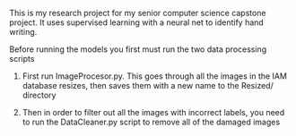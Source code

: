 This is my research project for my senior computer science capstone project. It uses supervised learning with a neural net to identify hand writing.

Before running the models you first must run the two data processing scripts

1. First run ImageProcesor.py. This goes through all the images in the IAM database
resizes, then saves them with a new name to the Resized/ directory

2. Then in order to filter out all the images with incorrect labels, you need to run the DataCleaner.py script to remove all of the damaged images

